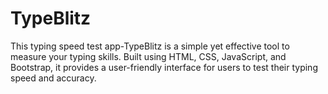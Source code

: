 # TypeBlitz
This typing speed test app-TypeBlitz is a simple yet effective tool to measure your typing skills. Built using HTML, CSS, JavaScript, and Bootstrap, it provides a user-friendly interface for users to test their typing speed and accuracy.

